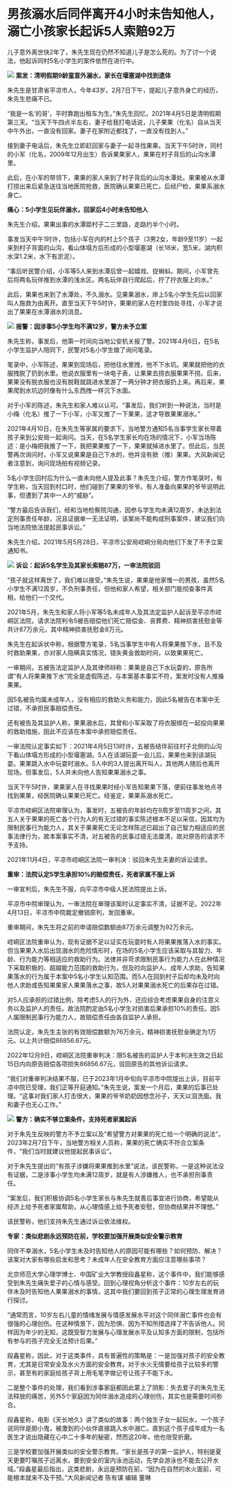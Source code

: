 # 男孩溺水后同伴离开4小时未告知他人，溺亡小孩家长起诉5人索赔92万

儿子意外离世快2年了，朱先生现在仍然不知道儿子是怎么死的。为了讨一个说法，他起诉同村5名小学生的案件依然在进行中。

![](https://inews.gtimg.com/news_bt/OmYkOlE3z6I8bTjLOYJ9MlY7nTJ-utJ9GUG35Df8uw9_MAA/1000)
**案发：清明假期9龄童意外溺水，家长在堰塞湖中找到遗体**

朱先生是甘肃省平凉市人，今年43岁。2月7日下午，提起儿子意外身亡的经历，朱先生悲痛不已。

“我是一名‘的哥’，平时靠跑出租车为生。”朱先生回忆，2021年4月5日是清明假期第三天。“当天下午四点半左右，妻子给我打电话说，儿子果果（化名）自从当天中午外出，一直没有回家。妻子在家附近都找了，一直没有找到人。”

接到妻子电话后，朱先生立即赶回家与妻子一起寻找果果。当天下午5时许，同村的小军（化名，2009年12月出生）告诉果果家人，果果在村子背后的山沟水潭里。

此后，在小军的带领下，果果的家人来到了村子背后的山沟水潭处。果果被从水潭打捞出来后紧急送往当地医院抢救，医院确认果果已死亡。后经尸检，果果系溺水身亡。

**痛心：5小学生见玩伴溺水，回家后4小时未告知他人**

朱先生介绍，果果出事的水潭距村子二三里路，走路约半个小时。

事发当天中午1时许，包括小军在内的村上5个孩子（3男2女，年龄9至11岁）一起来到村子背面的山沟，看山体塌方后形成的小型堰塞湖（长18米，宽5米，湖内积水深1.2米，水下有淤泥）。

“事后听民警介绍，小军等5人来到水潭后曾一起嬉戏、捉蝌蚪。期间，小军曾先后将两名玩伴推到水潭的浅水区。两名玩伴自行爬起后，拧了拧衣服上的水。”

此后，果果也来到了水潭处，不久溺水。见果果溺水，岸上5名小学生先后以回家叫人施救为由离开。直至当天下午5时许，果果的家人在村里四处寻找，小军才说出了果果在水潭溺水的消息。

![](https://inews.gtimg.com/news_bt/OEfILl4bWosuFhcLHNpe8obIN2nq2fUcx_sqt5F8vwWF4AA/1000)
**报警：因涉事5小学生均不满12岁，警方未予立案**

朱先生称，事发后，他第一时间向当地公安机关报了警。2021年4月6日，在5名小学生监护人陪同下，民警对5名小学生做了询问笔录。

笔录中，小军陈述，果果到现场后，把他往水里拽，他不下水坑。果果就把他的衣服拽脱了扔到水里。他说衣服里有一块电子表，让果果去捞衣服果果不捞。后来，果果没有脱衣服也没有脱鞋就跳进水里游了一两分钟才把衣服扔上来。再后来，果果爬到水坑边时像有什么东西拽一样沉下水面。

对于小军的陈述，朱先生和家人难以认可。“事发后，我们听到一种说法，当时是小梅（化名）推了一下小军，小军又推了一下果果，这才导致果果溺水。”

2021年4月10日，在朱先生等家属的要求下，当地警方通知5名当事学生家长带着孩子来到公安局一起询问。当天，在5名学生家长均在场的情况下，小军当场陈述：是小梅把我推了一下，我把果果推了一下，果果就掉进水里了。但此后，当民警再次询问时，小军又说果果是自己下水的，他并没有掀（推）果果。大风新闻记者注意到，询问现场拍有视频记录。

5名小学生回村后为什么一直未向他人提及此事？朱先生介绍，警方作笔录时，有学生称，当天回到村口时，他们碰到了果果的爷爷。有人准备向果果的爷爷说明此事，但遭到了其中一人的“威胁”。

“警方最后告诉我们，经和当地检察院沟通，因参与学生均未满12周岁，未达到法定刑事责任年龄，况且证据单一无法证明，该案尚不能构成刑事案件，建议我们向当地法院依法提起民事诉讼。”

朱先生介绍，2021年5月5月28日，平凉市公安局崆峒分局向他们下发了不予立案通知书。

![](https://inews.gtimg.com/news_bt/OOuF99R62qHcWm8lw0ikoy8sRlQhszz34aklO2iyZ2GvMAA/1000)
**诉讼：起诉5名学生及其家长索赔87万，一审法院驳回**

“孩子就这样离世了，我们难以接受。”朱先生说，果果是他家惟一的男孩，虽然5名小学生不满12周岁，不负刑事责任，但他和家人希望，相关部门能彻查事件真相，给他们一个交代。

2021年5月，朱先生和家人将小军等5名未成年人及其法定监护人起诉至平凉市崆峒区法院，请求法院判令5被告赔偿他们死亡赔偿金、丧葬费、精神损害抚慰金等共计87万余元，其中精神损害抚慰金8万元。

朱先生在起诉状中称，根据警方笔录，5名当事学生中有人将果果推下水，且不及时救助果果，亦对家人隐瞒真实情况，错失黄金救助时间，以致果果死亡。

一审期间，五被告法定监护人及其律师辩称：果果是自己下水玩耍的，原告所谓“有人将果果推下水”完全是虚假陈述，与本案基本事实不符，案发时没有人推搡果果。

因5名被告均属未成年人，没有相应的救助义务和能力，因此5名被告在本案中无过错，不承担民事赔偿责任。

还有被告及其监护人称，果果溺水后，其曾和小军采取了将衣服绑在一起投向果果的救助措施，因此不应该在本案中承担赔偿责任。

一审法院认定事实如下：2021年4月5日13时许，五被告结伴前往村子北侧的山沟下看山体塌方形成的小型堰塞湖。5人在该湖玩耍一会儿后，果果也来到该湖玩耍。果果跳入水中玩耍时溺水。5人中的3人提出离开叫人，其他两人随后也离开现场。但事发后，5人并未向他人告知果果溺水之事。

当天下午5时许，果果家人在寻找果果时经小军告知果果下落，便前往事发地点寻找到果果，经医院确认果果已死亡。经鉴定，果果系溺水死亡。

平凉市崆峒区法院审理认为，事发时，五被告的年龄均在9周岁至11周岁之间，其五人关于果果的死亡各个行为人的有无过错的事实陈述根本不足以采信，因其均为限制民事行为能力人，其关于果果死亡无论怎样陈述已超出了自己智力相适应的民事法律行为，故本案事实不清，对五被告的民事过错无法厘清，故对原告的请求不予支持。

2021年11月4日，平凉市崆峒区法院一审判决：驳回朱先生夫妻的诉讼请求。

**重审：法院认定5学生承担10%的赔偿责任，死者家属不服上诉**

一审宣判后，朱先生不服，向平凉市中级人民法院提出上诉。

平凉市中院审理认为，一审法院在审理该案时认定事实不清，证据不足。2022年4月13日，平凉市中院裁定撤销原判，发回重审。

重审期间，朱先生将之前的申请赔偿数额由87万余元调整为92万余元。

崆峒区法院重审认为，现有证据不足以证实在玩耍时有人将果果推落入水的事实。但当果果入水后出现溺水的危险情形时，在场的5名小学生应该采取与其智力、年龄、行为能力等相适应的救助行为。法律并非苛求限制民事行为能力人在此种情况下采取积极的、超越能力范围的救助行为，但及时向监护人、成年人求助，告知果果落水的行为属于本案中5名小学生认知范围。而5人在回到村子后却均未及时向他人求助或告知果果家人果果落水之事，故5人对果果溺水死亡的后果存在过错。

对5人应承担的过错比例，除考虑5人的行为外，还应综合考虑果果自身的注意义务以及监护人的责任。故法院酌定由5名小学生对损害后果承担10%的责任。因5人属限制民事行为能力人，故赔偿责任由各自监护人承担。

法院认定，朱先生主张的有效赔偿数额为76万余元，精神损害抚慰金确定为1万元。以上共计赔偿86856.67元。

2022年12月9日，崆峒区法院重审判决：限5名被告的监护人于本判决生效之日起15日内向原告赔偿各项损失86856.67元，驳回原告的其他诉讼请求。

“我们对重审判决结果不服，已于2023年1月中旬向平凉市中院提出上诉，目前平凉中院已受理，我们正等开庭通知。”朱先生说，案发一个月后，果果的后事已处理。“这事对我们家人打击很大，果果的爷爷奶奶因想念孙子，天天以泪洗面。我和妻子也无心工作。”

![](https://inews.gtimg.com/news_bt/OBTz7x8wD7wO1ZFeSQGZ911VnfDjacQydvLvm-FB1k0rUAA/1000)
**警方：确实不够立案条件，支持死者家属起诉**

对于朱先生反映的警方不予立案以及“希望警方对果果的死亡给一个明确的说法”，2023年2月7日下午，当地警方相关人员称，果果的死亡确实不符合立案条件，“我们当时就建议他提起民事诉讼”。

对于朱先生提出的“有孩子涉嫌将果果推到水里”说法，该民警称，一是这种说法没有证据，二是涉事小学生均未满12周岁，就是有人涉嫌推人，也不承担刑事责任。

“案发后，我们积极协调5名小学生家长与朱先生就善后事宜进行协商，希望能从经济上给予死者家属帮助，从心理情感上给予死者安慰，但协商结果并不理想。”

该民警称，他们支持朱先生通过诉讼依法维权。

**专家：类似悲剧永远预防在前，学校要加强开展类似安全警示教育**

同伴不幸溺水，5名小学生未及时告知他人的原因可能有哪些？如何预防、解决？该案对大家有哪些启发和思考？未成年人在安全教育方面应注意哪些事项？

北京师范大学心理学博士、中国矿业大学教授段鑫星称，这个事件中，我们能够感受到朱先生痛失爱子的心情与感受。回到心理视角分析这个事件：10岁左右的玩伴未及时告知他人果果溺水的事情，这其中我们要回到孩子正常的心理生理发育进行探讨。

“通常而言，10岁左右儿童的情绪发展与情感发展水平对这个同伴溺亡事件也会有很强的心理创伤。在这种情景下，因为恐惧、因为不知所措选择了不告诉他人。同样因为年少的无知，这既受智力发展与心理发展水平及认知多方面的限制，包括所有参与的孩子完全无法预计后果。”

段鑫星称，因此，对于这类事件，具有普遍性的策略是：一是加强对孩子的安全教育，尤其是日常安全及水火方面的安全教育。对于水火无情要给孩子比较多的警示，甚至有的家庭给孩子背上用毛笔字做记号让孩子不能下水。

二是整个事件的处理，我们看到涉事家庭都因此蒙上了阴影：失去爱子的朱先生无法释放的痛苦，另外5个家庭因为同伴溺水造成的心理创伤，其实也是需要时间弥合。

段鑫星称，电影《天长地久》讲了类似的故事：两个独生子女一起玩水，一个孩子说同伴是胆小鬼，被激到的小伙伴直接跳入水中溺亡。直到这个孩子成年成为一名医生才说出隐藏在心中二十多年的秘密，然而这20年，他也倍受折磨。

三是学校要加强开展类似的安全警示教育。“家长是孩子的第一监护人，特别是夏天更要叮嘱孩子远离水，要到安全的室内泳池运动，先学会游泳也不能去公开水域。”段鑫星最后指出，这类悲剧，永远是预防在前，“因为在自然的水火面前，可能根本就来不及干预。”大风新闻记者
陈有谋 编辑 董琳

